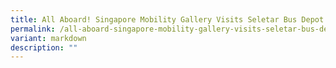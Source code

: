 ```yaml
---
title: All Aboard! Singapore Mobility Gallery Visits Seletar Bus Depot
permalink: /all-aboard-singapore-mobility-gallery-visits-seletar-bus-depot/
variant: markdown
description: ""
---
```

